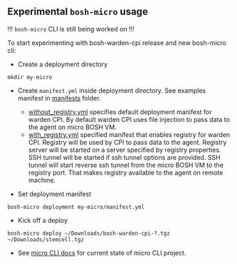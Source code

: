 ## Experimental `bosh-micro` usage

!!! `bosh-micro` CLI is still being worked on !!!

To start experimenting with bosh-warden-cpi release and new bosh-micro cli:

* Create a deployment directory

```
mkdir my-micro
```

* Create `manifest.yml` inside deployment directory. See examples manifest in [manifests](https://github.com/cppforlife/bosh-warden-cpi-release/tree/master/docs/manifests) folder. 

	* [without_registry.yml](https://github.com/cppforlife/bosh-warden-cpi-release/tree/master/docs/manifests/without_registry.yml) specifies default deployment manifest for warden CPI. By default warden CPI uses file injection to pass data to the agent on micro BOSH VM.
	* [with_registry.yml](https://github.com/cppforlife/bosh-warden-cpi-release/tree/master/docs/manifests/with_registry.yml) specified manifest that enables registry for warden CPI. Registry will be used by CPI to pass data to the agent. Registry server will be started on a server specified by registry properties. SSH tunnel will be started if ssh tunnel options are provided. SSH tunnel will start reverse ssh tunnel from the micro BOSH VM to the registry port. That makes registry available to the agent on remote machine.


* Set deployment manifest

```
bosh-micro deployment my-micro/manifest.yml
```

* Kick off a deploy

```
bosh-micro deploy ~/Downloads/bosh-warden-cpi-?.tgz ~/Downloads/stemcell.tgz
```

* See [micro CLI docs](https://github.com/cloudfoundry/bosh-micro-cli/blob/master/docs/cli_workflow.md) for current state of micro CLI project.
